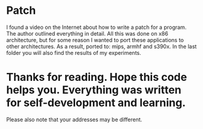 # Patch
I found a video on the Internet about how to write a patch for a program. The author outlined everything in detail.
All this was done on x86 architecture, but for some reason I wanted to port these applications to other architectures.
As a result, ported to: mips, armhf and s390x. In the last folder you will also find the results of my experiments. 
# Thanks for reading. Hope this code helps you. Everything was written for self-development and learning.

Please also note that your addresses may be different.
